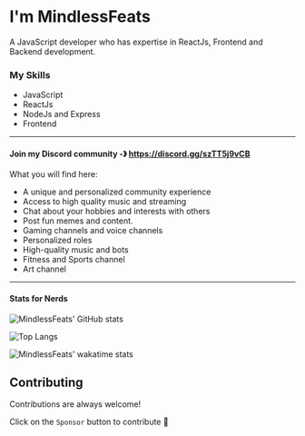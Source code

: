 
# I'm MindlessFeats

A JavaScript developer who has expertise in ReactJs, Frontend and Backend development.

### My Skills
- JavaScript
- ReactJs
- NodeJs and Express
- Frontend

---

#### Join my Discord community -》 https://discord.gg/szTT5j9vCB
What you will find here:
- A unique and personalized community experience
- Access to high quality music and streaming
- Chat about your hobbies and interests with others
- Post fun memes and content.
- Gaming channels and voice channels
- Personalized roles 
- High-quality music and bots
- Fitness and Sports channel
- Art channel
---

<!--
## 🔗 Links
[![spotify](https://github.com/MindlessFeats/MindlessFeats/blob/68efde7d7eb7cddab959bf229ffb337761adf308/assets/spotify.png)](https://open.spotify.com/user/314qmik5zvcdmq7bsalpsapphw6e)
![discord](https://github.com/MindlessFeats/MindlessFeats/blob/68efde7d7eb7cddab959bf229ffb337761adf308/assets/discord.png)MindlessFeats#6496
-->

#### Stats for Nerds
![MindlessFeats' GitHub stats](https://github-readme-stats.vercel.app/api?username=MindlessFeats&show_icons=true&theme=transparent)

![Top Langs](https://github-readme-stats.vercel.app/api/top-langs/?username=Mindlessfeats&theme=transparent)

![MindlessFeats' wakatime stats](https://github-readme-stats.vercel.app/api/wakatime?username=mindlessfeats&theme=transparent)
## Contributing

Contributions are always welcome!

Click on the `Sponsor` button to contribute 💖

